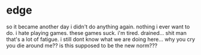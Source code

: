 # edge

so it became another day i didn't do anything again.  nothing i ever want to do.  i hate playing games.  these games suck.  i'm tired.  drained...  shit man that's a lot of fatigue.  i still dont know what we are doing here...  why you cry you die around me?? is this supposed to be the new norm???
